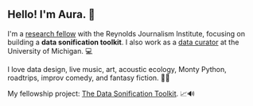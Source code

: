 ## Hello! I'm Aura. 👋

I'm a [research fellow](https://rjionline.org/person/auralee-walmer/) with the Reynolds Journalism Institute, focusing on building a **data sonification toolkit**. I also work as a [data curator](https://www.icpsr.umich.edu/) at the University of Michigan. 💻

I love data design, live music, art, acoustic ecology, Monty Python, roadtrips, improv comedy, and fantasy fiction. 🧙‍♂️

My fellowship project: [The Data Sonification Toolkit](https://www.sonificationkit.com/). 📈🔊
